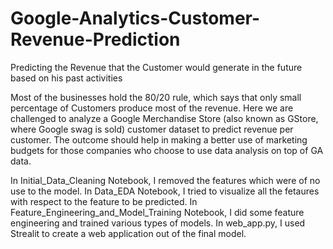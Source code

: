 # Google-Analytics-Customer-Revenue-Prediction
Predicting the Revenue that the Customer would generate in the future based on his past activities

Most of the businesses hold the 80/20 rule, which says that only small percentage of Customers produce most of the revenue. Here we are challenged to analyze a Google Merchandise Store (also known as GStore, where Google swag is sold) customer dataset to predict revenue per customer. The outcome should help in making a better use of marketing budgets for those companies who choose to use data analysis on top of GA data.

In Initial_Data_Cleaning Notebook, I removed the features which were of no use to the model.
In Data_EDA Notebook, I tried to visualize all the fetaures with respect to the feature to be predicted.
In Feature_Engineering_and_Model_Training Notebook, I did some feature engineering and trained various types of models.
In web_app.py, I used Strealit to create a web application out of the final model.

